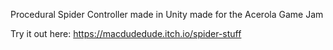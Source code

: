 Procedural Spider Controller made in Unity made for the Acerola Game Jam

Try it out here: https://macdudedude.itch.io/spider-stuff
